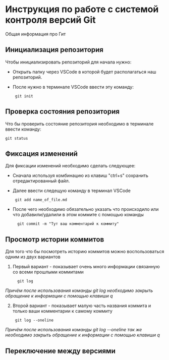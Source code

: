 # **Инструкция по работе с системой контроля версий Git**

Общая информация про Гит

## Инициализация репозитория

Чтобы инициализировать репозиторий для начала нужно:
 * Открыть папку через VSCode в которой будет располагаться наш репозиторий. 
 * После нужно в терминале VSCode ввести эту команду:

        git init

## Проверка состояния репозитория

Что бы проверить состояние репозитория необходимо в терминале ввести команду:

    git status

## Фиксация изменений

Для фиксации изменений необходимо сделать следующее:
 * Сначала используя комбинацию из клавиш "ctrl+s" сохранить отредактированный файл.
 * Далее ввести следeщую команду в терминал VSCode 

        git add name_of_file.md
* После чего необходимо обязательно указать что происходило или что добавили/удалили в этом коммите с помощью команды

        git commit -m "Тут ваш комментарий к коммиту"


## Просмотр истории коммитов

Для того что бы посмотреть историю коммитов можно воспользоваться одним из двух вариантов

1. Первый вариант - показывает очень много информации связанную со всеми прошлыми коммитами

         git log 

*Причём после использования команды git log необходимо закрыть обращение к информации с помощью клавиши q*


2. Второй вариант - показывает малую часть названия коммита и только ваши комментарии к самому коммиту

        git log --oneline

*Причём после использования команды git log --oneline так же необходимо закрыть обращение к информации с помощью клавиши q*

## Переключение между версиями


